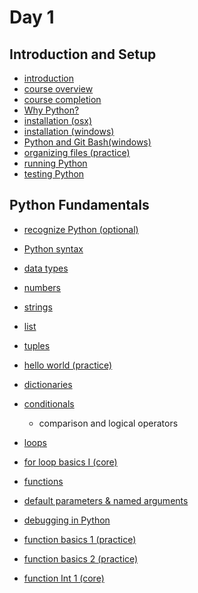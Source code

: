 # Day 1

## Introduction and Setup

- [introduction]()
- [course overview](./files/course_overview/README.md)
- [course completion]()
- [Why Python?](./files/why_python/README.md)
- [installation (osx)]()
- [installation (windows)]()
- [Python and Git Bash(windows)]()
- [organizing files (practice)](./files/organize_files/README.md)
- [running Python](./files/running_python/README.md)
- [testing Python](./files/testing_python/README.md)


## Python Fundamentals

- [recognize Python (optional)](./files/recognize_python/README.md)
- [Python syntax](./files/python_syntax/README.md)
- [data types](./files/data_types/README.md)

- [numbers](./files/numbers/README.md)
- [strings](./files/strings/README.md)
- [list](./files/lists/README.md)
- [tuples](./files/tuples/README.md)
- [hello world (practice)](./files/hello_world.py)
- [dictionaries](./files/dictionaries/README.md)
- [conditionals](./files/conditionals/README.md)
  - comparison and logical operators
- [loops](./files/loops/README.md)
- [for loop basics I (core)](./files/for_loop_basics1.py)
- [functions](./files/functions/README.md)
- [default parameters & named arguments](./files/def_params_named_args/README.md)
- [debugging in Python](./files/debugging/README.md)
- [function basics 1 (practice)](./files/fun_basics1.py)
- [function basics 2 (practice)](./files/fun_basics2.py)
- [function Int 1 (core)](./files/fun_int1.py)

